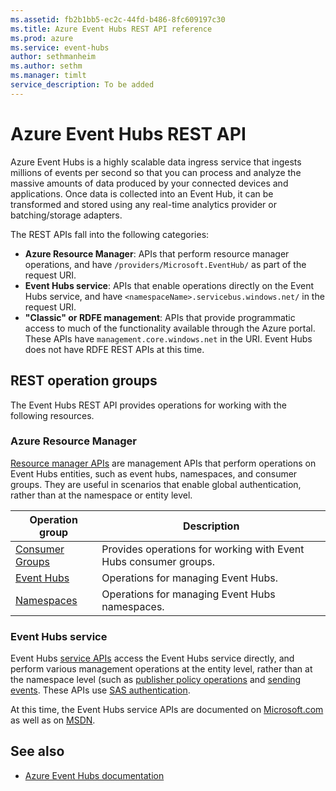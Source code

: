 ```yaml
---
ms.assetid: fb2b1bb5-ec2c-44fd-b486-8fc609197c30
ms.title: Azure Event Hubs REST API reference
ms.prod: azure
ms.service: event-hubs
author: sethmanheim
ms.author: sethm
ms.manager: timlt
service_description: To be added
---
```


# Azure Event Hubs REST API

Azure Event Hubs is a highly scalable data ingress service that ingests millions of events per second so that you can process and analyze the massive amounts of data produced by your connected devices and applications. Once data is collected into an Event Hub, it can be transformed and stored using any real-time analytics provider or batching/storage adapters.

The REST APIs fall into the following categories:

- **Azure Resource Manager**: APIs that perform resource manager operations, and have `/providers/Microsoft.EventHub/` as part of the request URI. 
- **Event Hubs service**: APIs that enable operations directly on the Event Hubs service, and have `<namespaceName>.servicebus.windows.net/` in the request URI. 
- **"Classic" or RDFE management**: APIs that provide programmatic access to much of the functionality available through the Azure portal. These APIs have `management.core.windows.net` in the URI. Event Hubs does not have RDFE REST APIs at this time.

## REST operation groups

The Event Hubs REST API provides operations for working with the following resources.

### Azure Resource Manager

[Resource manager APIs](/rest/api/eventhub/consumergroups) are management APIs that perform operations on Event Hubs entities, such as event hubs, namespaces, and consumer groups. They are useful in scenarios that enable global authentication, rather than at the namespace or entity level.

| Operation group               | Description                                                                             |
|-------------------------------|-----------------------------------------------------------------------------------------|
| [Consumer Groups](~/docs-ref-autogen/EventHub/ConsumerGroups.yml)          | Provides operations for working with Event Hubs consumer groups. |
| [Event Hubs](~/docs-ref-autogen/EventHub/EventHubs.yml)  | Operations for managing Event Hubs. |
| [Namespaces](~/docs-ref-autogen/EventHub/Namespaces.yml)  | Operations for managing Event Hubs namespaces. |

### Event Hubs service

Event Hubs [service APIs](/rest/api/eventhub/event-hubs-runtime-rest) access the Event Hubs service directly, and perform various management operations at the entity level, rather than at the namespace level (such as [publisher policy operations](/rest/api/eventhub/publisher-policy-operations) and [sending events](/rest/api/eventhub/send-event). These APIs use [SAS authentication](/azure/event-hubs/event-hubs-authentication-and-security-model-overview).

At this time, the Event Hubs service APIs are documented on [Microsoft.com](/rest/api/eventhub/event-hubs-runtime-rest) as well as on [MSDN](https://msdn.microsoft.com/library/azure/mt652156.aspx).

## See also

- [Azure Event Hubs documentation](https://docs.microsoft.com/azure/event-hubs)
